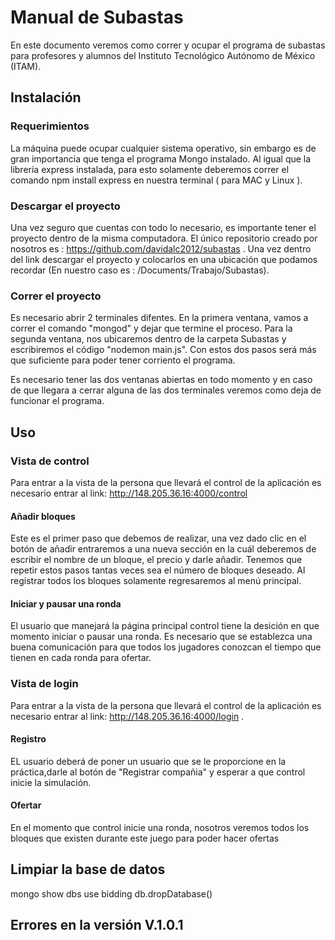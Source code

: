 # Manual de Subastas
En este documento veremos como correr y ocupar el programa de subastas para profesores y alumnos del Instituto Tecnológico Autónomo de México (ITAM). 

## Instalación


### Requerimientos
La máquina puede ocupar cualquier sistema operativo, sin embargo es de gran importancia que tenga el programa Mongo instalado. Al igual que la librería express instalada, para esto solamente deberemos correr el comando npm install express en nuestra terminal ( para MAC y Linux ).

### Descargar el proyecto
Una vez seguro que cuentas con todo lo necesario, es importante tener el proyecto dentro de la misma computadora. El único repositorio creado por nosotros es : https://github.com/davidalc2012/subastas . Una vez dentro del link descargar el proyecto y colocarlos en una ubicación que podamos recordar (En nuestro caso es : /Documents/Trabajo/Subastas).

### Correr el proyecto
Es necesario abrir 2 terminales difentes. En la primera ventana, vamos a correr el comando "mongod" y dejar que termine el proceso. Para la segunda ventana, nos ubicaremos dentro de la carpeta Subastas y escribiremos el código "nodemon main.js". Con estos dos pasos será más que suficiente para poder tener corriento el programa.

Es necesario tener las dos ventanas abiertas en todo momento y en caso de que llegara a cerrar alguna de las dos terminales veremos como deja de funcionar el programa.

## Uso


### Vista de control
Para entrar a la vista de la persona que llevará el control de la aplicación es necesario entrar al link: http://148.205.36.16:4000/control 

#### Añadir bloques
Este es el primer paso que debemos de realizar, una vez dado clic en el botón de añadir entraremos a una nueva sección en la cuál deberemos de escribir el nombre de un bloque, el precio y darle añadir. Tenemos que repetir estos pasos tantas veces sea el número de bloques deseado. Al registrar todos los bloques solamente regresaremos al menú principal.

#### Iniciar y pausar una ronda
El usuario que manejará la página principal control tiene la desición en que momento iniciar o pausar una ronda. Es necesario que se establezca una buena comunicación para que todos los jugadores conozcan el tiempo que tienen en cada ronda para ofertar.


### Vista de login
Para entrar a la vista de la persona que llevará el control de la aplicación es necesario entrar al link: http://148.205.36.16:4000/login .


#### Registro
 EL usuario deberá de poner un usuario que se le proporcione en la práctica,darle al botón de "Registrar compañia" y esperar a que control inicie la simulación.
 
#### Ofertar
 En el momento que control inicie una ronda, nosotros veremos todos los bloques que existen durante este juego para poder hacer ofertas
 
#### 

## Limpiar la base de datos
mongo
show dbs
use bidding 
db.dropDatabase()
## Errores en la versión V.1.0.1



